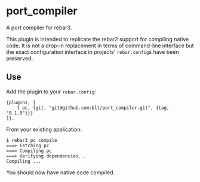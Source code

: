 port_compiler
=====

A port compiler for rebar3.

This plugin is intended to replicate the rebar2 support for compiling native
code. It is not a drop-in replacement in terms of command-line interface but the
exact configuration interface in projects' `rebar.config`s have been preserved.

Use
---

Add the plugin to your `rebar.config`:

    {plugins, [
        { pc, {git, "git@github.com:blt/port_compiler.git", {tag, "0.1.0"}}}
    ]}.

From your existing application:


    $ rebar3 pc compile
    ===> Fetching pc
    ===> Compiling pc
    ===> Verifying dependencies...
    Compiling ...

You should now have native code compiled.
